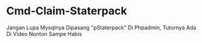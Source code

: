 # Cmd-Claim-Staterpack
Jangan Lupa Mysqlnya Dipasang "pStaterpack" Di Phpadmin, Tutornya Ada Di Video Nonton Sampe Habis
